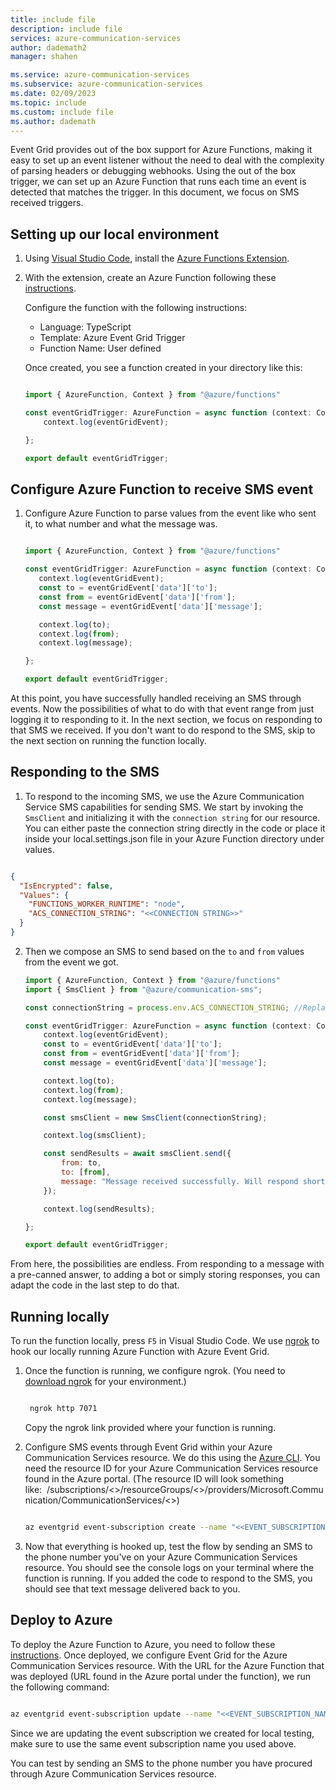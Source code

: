 ```yaml
---
title: include file
description: include file
services: azure-communication-services
author: dademath2
manager: shahen

ms.service: azure-communication-services
ms.subservice: azure-communication-services
ms.date: 02/09/2023
ms.topic: include
ms.custom: include file
ms.author: dademath
---
```



Event Grid provides out of the box support for Azure Functions, making it easy to set up an event listener without the need to deal with the complexity of parsing headers or debugging webhooks. Using  the out of the box trigger, we can set up an Azure Function that runs each time an event is detected that matches the trigger. In this document, we focus on SMS received triggers.

## Setting up our local environment

1. Using [Visual Studio Code](https://code.visualstudio.com/), install the [Azure Functions Extension](https://marketplace.visualstudio.com/items?itemName=ms-azuretools.vscode-azurefunctions).
2. With the extension, create an Azure Function following these [instructions](https://learn.microsoft.com/azure/azure-functions/create-first-function-vs-code-node).

   Configure the function with the following instructions:
   - Language: TypeScript
   - Template: Azure Event Grid Trigger
   - Function Name: User defined

    Once created, you see a function created in your directory like this:

    ```javascript
    
    import { AzureFunction, Context } from "@azure/functions"

    const eventGridTrigger: AzureFunction = async function (context: Context, eventGridEvent: any): Promise<void> {
        context.log(eventGridEvent);

    };
    
    export default eventGridTrigger;

    ```

## Configure Azure Function to receive SMS event

1. Configure Azure Function to parse values from the event like who sent it, to what number and what the message was.

     ```javascript
    
    import { AzureFunction, Context } from "@azure/functions"

    const eventGridTrigger: AzureFunction = async function (context: Context, eventGridEvent: any): Promise<void> {
        context.log(eventGridEvent);
        const to = eventGridEvent['data']['to'];
        const from = eventGridEvent['data']['from'];
        const message = eventGridEvent['data']['message'];

        context.log(to);
        context.log(from);
        context.log(message);

    };
    
    export default eventGridTrigger;

    ```

At this point, you have successfully handled receiving an SMS through events. Now the possibilities of what to do with that event range from just logging it to responding to it. In the next section, we focus on responding to that SMS we received. If you don't want to do respond to the SMS, skip to the next section on running the function locally.

## Responding to the SMS

1. To respond to the incoming SMS, we use the Azure Communication Service SMS capabilities for sending SMS. We start by invoking the `SmsClient` and initializing it with the `connection string` for our resource. You can either paste the connection string directly in the code or place it inside your local.settings.json file in your Azure Function directory under values. 

``` json

{
  "IsEncrypted": false,
  "Values": {
    "FUNCTIONS_WORKER_RUNTIME": "node",
    "ACS_CONNECTION_STRING": "<<CONNECTION STRING>>"
  }
}

```

2. Then we compose an SMS to send based on the `to` and `from` values from the event we got.

    ```javascript
    import { AzureFunction, Context } from "@azure/functions"
    import { SmsClient } from "@azure/communication-sms";
    
    const connectionString = process.env.ACS_CONNECTION_STRING; //Replace with your connection string
    
    const eventGridTrigger: AzureFunction = async function (context: Context, eventGridEvent: any): Promise<void> {
        context.log(eventGridEvent);
        const to = eventGridEvent['data']['to'];
        const from = eventGridEvent['data']['from'];
        const message = eventGridEvent['data']['message'];
    
        context.log(to);
        context.log(from);
        context.log(message);
    
        const smsClient = new SmsClient(connectionString);
    
        context.log(smsClient);
    
        const sendResults = await smsClient.send({
            from: to,
            to: [from],
            message: "Message received successfully. Will respond shortly."
        });
    
        context.log(sendResults);
    
    };
    
    export default eventGridTrigger;
    ```

From here, the possibilities are endless. From responding to a message with a pre-canned answer, to adding a bot or simply storing responses, you can adapt the code in the last step to do that.

## Running locally

To run the function locally, press `F5` in Visual Studio Code. We use [ngrok](https://ngrok.com/) to hook our locally running Azure Function with Azure Event Grid.

1. Once the function is running, we configure ngrok. (You need to [download ngrok](https://ngrok.com/download) for your environment.)

   ```bash

    ngrok http 7071

    ```

    Copy the ngrok link provided where your function is running.

2. Configure SMS events through Event Grid within your Azure Communication Services resource. We do this using the [Azure CLI](https://learn.microsoft.com/cli/azure/install-azure-cli). You need the resource ID for your Azure Communication Services resource found in the Azure portal. (The resource ID will look something like:  /subscriptions/<<AZURE SUBSCRIPTION ID>>/resourceGroups/<<RESOURCE GROUP NAME>>/providers/Microsoft.Communication/CommunicationServices/<<RESOURCE NAME>>)

    ```bash

    az eventgrid event-subscription create --name "<<EVENT_SUBSCRIPTION_NAME>>" --endpoint-type webhook --endpoint "<<NGROK URL>> " --source-resource-id "<<RESOURCE_ID>>"  --included-event-types Microsoft.Communication.SMSReceived 

    ```

3. Now that everything is hooked up, test the flow by sending an SMS to the phone number you've on your Azure Communication Services resource. You should see the console logs on your terminal where the function is running. If you added the code to respond to the SMS, you should see that text message delivered back to you.

## Deploy to Azure

To deploy the Azure Function to Azure, you need to follow these [instructions](https://learn.microsoft.com/azure/azure-functions/create-first-function-vs-code-node#deploy-the-project-to-azure). Once deployed, we configure Event Grid for the Azure Communication Services resource. With the URL for the Azure Function that was deployed (URL found in the Azure portal under the function), we run the following command:

```bash

az eventgrid event-subscription update --name "<<EVENT_SUBSCRIPTION_NAME>>" --endpoint-type azurefunction --endpoint "<<AZ FUNCTION URL>> " --source-resource-id "<<RESOURCE_ID>>"

```

Since we are updating the event subscription we created for local testing, make sure to use the same event subscription name you used above.

You can test by sending an SMS to the phone number you have procured through Azure Communication Services resource.
